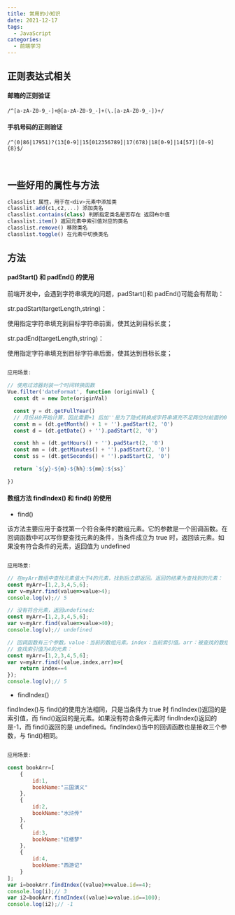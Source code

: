 ```yaml
---
title: 常用的小知识
date: 2021-12-17
tags:
  - JavaScript
categories:
  - 前端学习
---
```


## 正则表达式相关

#### 邮箱的正则验证

`/^[a-zA-Z0-9_-]+@[a-zA-Z0-9_-]+(\.[a-zA-Z0-9_-])+/`

#### 手机号码的正则验证

`/^(0|86|17951)?(13[0-9]|15[012356789]|17(678)|18[0-9]|14[57])[0-9]{8}$/`

<br />

## 一些好用的属性与方法

```JavaScript
classlist 属性，用于在<div>元素中添加类
classlit.add(c1,c2,...) 添加类名
classlist.contains(class) 判断指定类名是否存在 返回布尔值
classlist.item() 返回元素中索引值对应的类名
classlist.remove() 移除类名
classlist.toggle() 在元素中切换类名
```

## 方法

#### padStart() 和 padEnd() 的使用

前端开发中，会遇到字符串填充的问题，padStart()和 padEnd()可能会有帮助：

str.padStart(targetLength,string)：

使用指定字符串填充到目标字符串前面，使其达到目标长度；

str.padEnd(targetLength,string)：

使用指定字符串填充到目标字符串后面，使其达到目标长度；

```JavaScript

应用场景:

// 使用过滤器封装一个时间转换函数
Vue.filter('dateFormat', function (originVal) {
  const dt = new Date(originVal)

  const y = dt.getFullYear()
  // 月份从0开始计算，因此需要+1 后加''是为了隐式转换成字符串填充不足两位时前面的0
  const m = (dt.getMonth() + 1 + '').padStart(2, '0')
  const d = (dt.getDate() + '').padStart(2, '0')

  const hh = (dt.getHours() + '').padStart(2, '0')
  const mm = (dt.getMinutes() + '').padStart(2, '0')
  const ss = (dt.getSeconds() + '').padStart(2, '0')

  return `${y}-${m}-${hh}:${mm}:${ss}`

})
```

#### 数组方法 findIndex() 和 find() 的使用

- find()

该方法主要应用于查找第一个符合条件的数组元素。它的参数是一个回调函数。在回调函数中可以写你要查找元素的条件，当条件成立为 true 时，返回该元素。如果没有符合条件的元素，返回值为 undefined

```JavaScript

应用场景:

// 在myArr数组中查找元素值大于4的元素，找到后立即返回。返回的结果为查找到的元素：
const myArr=[1,2,3,4,5,6];
var v=myArr.find(value=>value>4);
console.log(v);// 5

// 没有符合元素，返回undefined:
const myArr=[1,2,3,4,5,6];
var v=myArr.find(value=>value>40);
console.log(v);// undefined

// 回调函数有三个参数。value：当前的数组元素。index：当前索引值。arr：被查找的数组。
// 查找索引值为4的元素：
const myArr=[1,2,3,4,5,6];
var v=myArr.find((value,index,arr)=>{
    return index==4
});
console.log(v);// 5
```

- findIndex()

findIndex()与 find()的使用方法相同，只是当条件为 true 时 findIndex()返回的是索引值，而 find()返回的是元素。如果没有符合条件元素时 findIndex()返回的是-1，而 find()返回的是 undefined。findIndex()当中的回调函数也是接收三个参数，与 find()相同。

```JavaScript

应用场景:

const bookArr=[
    {
        id:1,
        bookName:"三国演义"
    },
    {
        id:2,
        bookName:"水浒传"
    },
    {
        id:3,
        bookName:"红楼梦"
    },
    {
        id:4,
        bookName:"西游记"
    }
];
var i=bookArr.findIndex((value)=>value.id==4);
console.log(i);// 3
var i2=bookArr.findIndex((value)=>value.id==100);
console.log(i2);// -1
```
